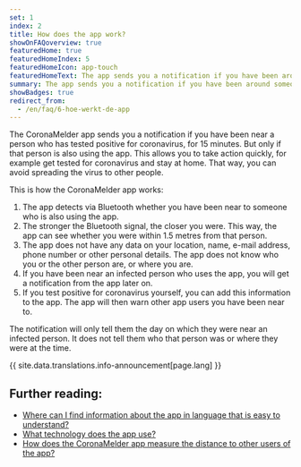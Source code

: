```yaml
---
set: 1
index: 2
title: How does the app work?
showOnFAQoverview: true
featuredHome: true
featuredHomeIndex: 5
featuredHomeIcon: app-touch
featuredHomeText: The app sends you a notification if you have been around someone who later tests positive for coronavirus, and you were near them for more than 15 minutes.
summary: The app sends you a notification if you have been around someone who later tests positive for coronavirus, and you were near them for more than 15 minutes.
showBadges: true
redirect_from: 
  - /en/faq/6-hoe-werkt-de-app
---
```

The CoronaMelder app sends you a notification if you have been near a person who has tested positive for coronavirus, for 15 minutes. But only if that person is also using the app. This allows you to take action quickly, for example get tested for coronavirus and stay at home. That way, you can avoid spreading the virus to other people.

This is how the CoronaMelder app works:

1. The app detects via Bluetooth whether you have been near to someone who is also using the app.
2. The stronger the Bluetooth signal, the closer you were. This way, the app can see whether you were within 1.5 metres from that person.
3. The app does not have any data on your location, name, e-mail address, phone number or other personal details. The app does not know who you or the other person are, or where you are.
4. If you have been near an infected person who uses the app, you will get a notification from the app later on.
5. If you test positive for coronavirus yourself, you can add this information to the app. The app will then warn other app users you have been near to.

The notification will only tell them the day on which they were near an infected person. It does not tell them who that person was or where they were at the time.

<div class="announcement">{{ site.data.translations.info-announcement[page.lang] }}</div>

## Further reading:

- [Where can I find information about the app in language that is easy to understand?](/{{page.lang}}/faq/1-11-coronamelder-in-makkelijke-taal)
- [What technology does the app use?](/{{page.lang}}/faq/2-6-hoe-werkt-de-app-technisch-precies) 
- [How does the CoronaMelder app measure the distance to other users of the app?](/{{page.lang}}/faq/2-1-hoe-meet-coronamelder-de-afstand) 
